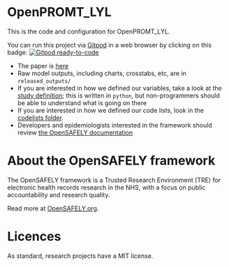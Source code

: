# OpenPROMT_LYL

This is the code and configuration for OpenPROMT_LYL.

You can run this project via [Gitpod](https://gitpod.io) in a web browser by clicking on this badge: [![Gitpod ready-to-code](https://img.shields.io/badge/Gitpod-ready--to--code-908a85?logo=gitpod)](https://gitpod.io/#https://github.com/liang-yu12/OpenPROMT_LYL)

* The paper is [here]()
* Raw model outputs, including charts, crosstabs, etc, are in `released_outputs/`
* If you are interested in how we defined our variables, take a look at the [study definition](analysis/study_definition.py); this is written in `python`, but non-programmers should be able to understand what is going on there
* If you are interested in how we defined our code lists, look in the [codelists folder](./codelists/).
* Developers and epidemiologists interested in the framework should review [the OpenSAFELY documentation](https://docs.opensafely.org)

# About the OpenSAFELY framework

The OpenSAFELY framework is a Trusted Research Environment (TRE) for electronic
health records research in the NHS, with a focus on public accountability and
research quality.

Read more at [OpenSAFELY.org](https://opensafely.org).

# Licences
As standard, research projects have a MIT license. 
